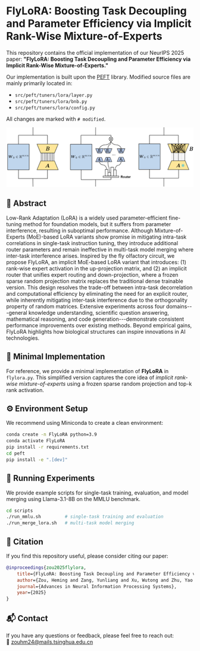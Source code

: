 # FlyLoRA: Boosting Task Decoupling and Parameter Efficiency via Implicit Rank-Wise Mixture-of-Experts

This repository contains the official implementation of our NeurIPS 2025 paper:
**"FlyLoRA: Boosting Task Decoupling and Parameter Efficiency via Implicit Rank-Wise Mixture-of-Experts."**

Our implementation is built upon the [PEFT](https://github.com/huggingface/peft) library. Modified source files are mainly primarily located in:
- `src/peft/tuners/lora/layer.py`
- `src/peft/tuners/lora/bnb.py`
- `src/peft/tuners/lora/config.py`

All changes are marked with `# modified`.

![](assets/fig2.png)

## 🧠 Abstract

Low-Rank Adaptation (LoRA) is a widely used parameter-efficient fine-tuning method for foundation models, but it suffers from parameter interference, resulting in suboptimal performance. Although Mixture-of-Experts (MoE)-based LoRA variants show promise in mitigating intra-task correlations in single-task instruction tuning, they introduce additional router parameters and remain ineffective in multi-task model merging where inter-task interference arises. Inspired by the fly olfactory circuit, we propose FlyLoRA, an implicit MoE-based LoRA variant that introduces: (1) rank-wise expert activation in the up-projection matrix, and (2) an implicit router that unifies expert routing and down-projection, where a frozen sparse random projection matrix replaces the traditional dense trainable version. This design resolves the trade-off between intra-task decorrelation and computational efficiency by eliminating the need for an explicit router, while inherently mitigating inter-task interference due to the orthogonality property of random matrices. Extensive experiments across four domains---general knowledge understanding, scientific question answering, mathematical reasoning, and code generation---demonstrate consistent performance improvements over existing methods. Beyond empirical gains, FlyLoRA highlights how biological structures can inspire innovations in AI technologies.

## 🧩 Minimal Implementation

For reference, we provide a minimal implementation of **FlyLoRA** in `flylora.py`. This simplified version captures the core idea of *implicit rank-wise mixture-of-experts* using a frozen sparse random projection and top-k rank activation.

## ⚙️ Environment Setup

We recommend using Miniconda to create a clean environment:

```bash
conda create -n FlyLoRA python=3.9
conda activate FlyLoRA
pip install -r requirements.txt
cd peft
pip install -e ".[dev]"
```

## 🚀 Running Experiments

We provide example scripts for single-task training, evaluation, and model merging using Llama-3.1-8B on the MMLU benchmark.
```bash
cd scripts
./run_mmlu.sh         # single-task training and evaluation
./run_merge_lora.sh   # multi-task model merging
```

## 📖 Citation

If you find this repository useful, please consider citing our paper:

```bibtex
@inproceedings{zou2025flylora,
    title={FlyLoRA: Boosting Task Decoupling and Parameter Efficiency via Implicit Rank-Wise Mixture-of-Experts},
    author={Zou, Heming and Zang, Yunliang and Xu, Wutong and Zhu, Yao and Ji, Xiangyang},
    journal={Advances in Neural Information Processing Systems},
    year={2025}
}
```

## 📬 Contact

If you have any questions or feedback, please feel free to reach out:  
📧 [zouhm24@mails.tsinghua.edu.cn](mailto:zouhm24@mails.tsinghua.edu.cn)